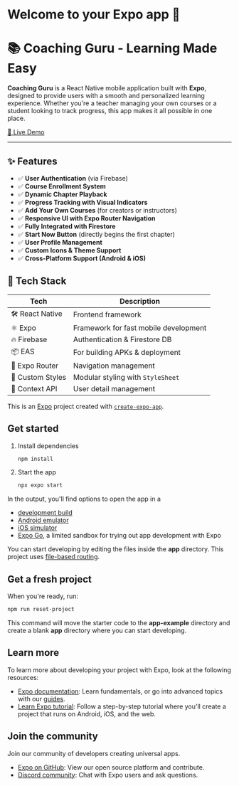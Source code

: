 # Welcome to your Expo app 👋

# 📚 Coaching Guru - Learning Made Easy

**Coaching Guru** is a React Native mobile application built with **Expo**, designed to provide users with a smooth and personalized learning experience. Whether you're a teacher managing your own courses or a student looking to track progress, this app makes it all possible in one place.

[🚀 Live Demo](https://coaching-guru-yug-app-dev-project--sxsnx9745d.expo.app)

---

## ✨ Features

- ✅ **User Authentication** (via Firebase)
- ✅ **Course Enrollment System**
- ✅ **Dynamic Chapter Playback**
- ✅ **Progress Tracking with Visual Indicators**
- ✅ **Add Your Own Courses** (for creators or instructors)
- ✅ **Responsive UI with Expo Router Navigation**
- ✅ **Fully Integrated with Firestore**
- ✅ **Start Now Button** (directly begins the first chapter)
- ✅ **User Profile Management**
- ✅ **Custom Icons & Theme Support**
- ✅ **Cross-Platform Support (Android & iOS)**

## 🔧 Tech Stack

| Tech | Description |
|------|-------------|
| 🛠 React Native | Frontend framework |
| ⚛️ Expo | Framework for fast mobile development |
| 🔥 Firebase | Authentication & Firestore DB |
| 📦 EAS | For building APKs & deployment |
| 🧭 Expo Router | Navigation management |
| 🎨 Custom Styles | Modular styling with `StyleSheet` |
| 📁 Context API | User detail management |

This is an [Expo](https://expo.dev) project created with [`create-expo-app`](https://www.npmjs.com/package/create-expo-app).

## Get started

1. Install dependencies

   ```bash
   npm install
   ```

2. Start the app

   ```bash
   npx expo start
   ```

In the output, you'll find options to open the app in a

- [development build](https://docs.expo.dev/develop/development-builds/introduction/)
- [Android emulator](https://docs.expo.dev/workflow/android-studio-emulator/)
- [iOS simulator](https://docs.expo.dev/workflow/ios-simulator/)
- [Expo Go](https://expo.dev/go), a limited sandbox for trying out app development with Expo

You can start developing by editing the files inside the **app** directory. This project uses [file-based routing](https://docs.expo.dev/router/introduction).

## Get a fresh project

When you're ready, run:

```bash
npm run reset-project
```

This command will move the starter code to the **app-example** directory and create a blank **app** directory where you can start developing.

## Learn more

To learn more about developing your project with Expo, look at the following resources:

- [Expo documentation](https://docs.expo.dev/): Learn fundamentals, or go into advanced topics with our [guides](https://docs.expo.dev/guides).
- [Learn Expo tutorial](https://docs.expo.dev/tutorial/introduction/): Follow a step-by-step tutorial where you'll create a project that runs on Android, iOS, and the web.

## Join the community

Join our community of developers creating universal apps.

- [Expo on GitHub](https://github.com/expo/expo): View our open source platform and contribute.
- [Discord community](https://chat.expo.dev): Chat with Expo users and ask questions.
